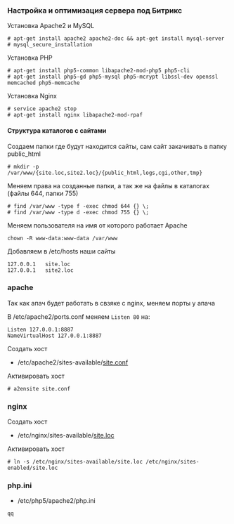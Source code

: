 ### Настройка и оптимизация сервера под Битрикс
Установка Apache2 и MySQL
```
# apt-get install apache2 apache2-doc && apt-get install mysql-server
# mysql_secure_installation
```
Установка PHP
```
# apt-get install php5-common libapache2-mod-php5 php5-cli
# apt-get install php5-gd php5-mysql php5-mcrypt libssl-dev openssl memcached php5-memcache
```
Установка Nginx
```
# service apache2 stop
# apt-get install nginx libapache2-mod-rpaf
```
#### Структура каталогов с сайтами
Создаем папки где будут находится сайты, сам сайт закачивать в папку public_html
```
# mkdir -p /var/www/{site.loc,site2.loc}/{public_html,logs,cgi,other,tmp}
```
Меняем права на созданные папки, а так же на файлы в каталогах (файлы 644, папки 755)
```
# find /var/www -type f -exec chmod 644 {} \; 
# find /var/www -type d -exec chmod 755 {} \;
```
Меняем пользователя на имя от которого работает Apache
```
chown -R www-data:www-data /var/www
```
Добавляем в /etc/hosts наши сайты
```
127.0.0.1	site.loc
127.0.0.1	site2.loc
```
### apache
Так как апач будет работать в свзяке с nginx, меняем порты у апача

В /etc/apache2/ports.conf меняем `Listen 80` на:
```
Listen 127.0.0.1:8887
NameVirtualHost 127.0.0.1:8887
```
Создать хост 
- /etc/apache2/sites-available/[site.conf](https://github.com/netgomail/Debian-9/blob/master/%D0%92%D0%B5%D0%B1%20%D1%81%D0%B5%D1%80%D0%B2%D0%B5%D1%80%20%D0%B8%20%D0%91%D0%B8%D1%82%D1%80%D0%B8%D0%BA%D1%81/site.conf)

Активировать хост
```
# a2ensite site.conf
```
### nginx
Создать хост 
- /etc/nginx/sites-available/[site.loc](https://github.com/netgomail/Debian-9/blob/master/%D0%92%D0%B5%D0%B1%20%D1%81%D0%B5%D1%80%D0%B2%D0%B5%D1%80%20%D0%B8%20%D0%91%D0%B8%D1%82%D1%80%D0%B8%D0%BA%D1%81/site.loc)

Активировать хост
```
# ln -s /etc/nginx/sites-available/site.loc /etc/nginx/sites-enabled/site.loc
```
### php.ini
- /etc/php5/apache2/php.ini
```
qq
```
